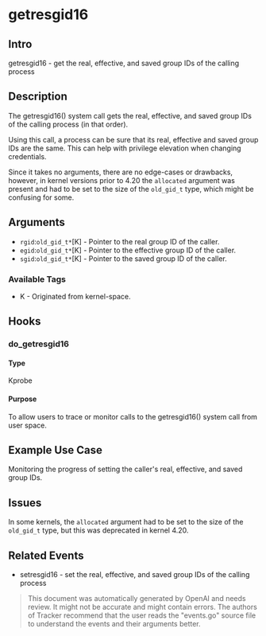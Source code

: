 
# getresgid16

## Intro
getresgid16 - get the real, effective, and saved group IDs of the calling process

## Description
The getresgid16() system call gets the real, effective, and saved group IDs of the calling process (in that order).

Using this call, a process can be sure that its real, effective and saved group IDs are the same.  This can help with privilege elevation when changing credentials.

Since it takes no arguments, there are no edge-cases or drawbacks, however, in kernel versions prior to 4.20 the `allocated` argument was present and had to be set to the size of the `old_gid_t` type, which might be confusing for some.

## Arguments
* `rgid`:`old_gid_t*`[K] - Pointer to the real group ID of the caller.
* `egid`:`old_gid_t*`[K] - Pointer to the effective group ID of the caller.
* `sgid`:`old_gid_t*`[K] - Pointer to the saved group ID of the caller.

### Available Tags
* K - Originated from kernel-space.

## Hooks
### do_getresgid16
#### Type
Kprobe
#### Purpose
To allow users to trace or monitor calls to the getresgid16() system call from user space.

## Example Use Case
Monitoring the progress of setting the caller's real, effective, and saved group IDs.

## Issues
In some kernels, the `allocated` argument had to be set to the size of the `old_gid_t` type, but this was deprecated in kernel 4.20.

## Related Events
* setresgid16 - set the real, effective, and saved group IDs of the calling process

> This document was automatically generated by OpenAI and needs review. It might
> not be accurate and might contain errors. The authors of Tracker recommend that
> the user reads the "events.go" source file to understand the events and their
> arguments better.
